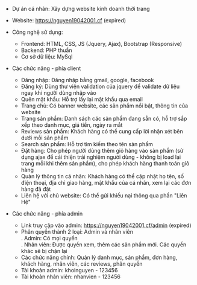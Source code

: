 - Dự án cá nhân: Xây dựng website kinh doanh thời trang
- Website: https://nguyen19042001.cf (expired)
- Công nghệ sử dụng:
  + Frontend: HTML, CSS, JS (Jquery, Ajax), Bootstrap (Responsive)
  + Backend: PHP thuần
  + Cơ sở dữ liệu: MySql
  
- Các chức năng - phía client
  + Đăng nhập: Đăng nhập bằng gmail, google, facebook
  + Đăng ký: Dùng thư viện validation của jquery để validate dữ liệu ngay khi người dùng nhập vào
  + Quên mật khẩu: Hỗ trợ lấy lại mật khẩu qua email
  + Trang chủ: Có banner website, các sản phẩm nổi bật, thông tin của website
  + Trang sản phẩm: Danh sách các sản phẩm đang sẵn có, hỗ trợ sắp xếp theo danh mục, giá tiền, ngày ra mắt
  + Reviews sản phẩm: Khách hàng có thể cung cấp lời nhận xét bên dưới mỗi sản phẩm
  + Search sản phẩm: Hỗ trợ tìm kiếm theo tên sản phẩm
  + Đặt hàng: Cho phép người dùng thêm giỏ hàng vào sản phẩm (sử dụng ajax để cải thiện trải nghiệm người dùng - không bị load lại trang mỗi khi thêm sản phẩm), cho phép khách hàng thanh toán giỏ hàng
  + Quản lý thông tin cá nhân: Khách hàng có thể cập nhật họ tên, số điện thoại, địa chỉ giao hàng, mật khẩu của cá nhân, xem lại các đơn hàng đã đặt
  + Liên hệ với chủ website: Có thể gửi khiếu nại thông qua phần "Liên Hệ"
  
- Các chức năng - phía admin
  + Link truy cập vào admin: https://nguyen19042001.cf/admin (expired)
  + Phân quyền thành 2 loại: Admin và nhân viên <br>
    . Admin: Có mọi quyền <br>
    . Nhân viên: Được quyền xem, thêm các sản phẩm mới. Các quyền khác sẽ bị chặn lại <br>
   + Các chức năng chính: Quản lý danh mục, sản phẩm, đơn hàng, khách hàng, nhân viên, các reviews, phân quyền
   + Tài khoản admin: khoinguyen - 123456
   + Tài khoản nhân viên: nhanvien - 123456
